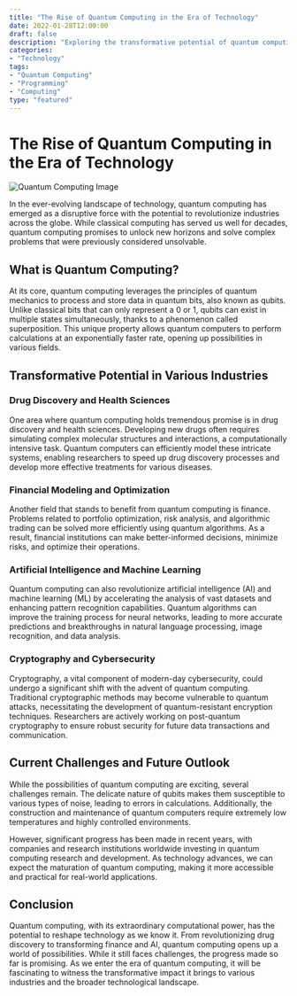 ```yaml
--- 
title: "The Rise of Quantum Computing in the Era of Technology"
date: 2022-01-28T12:00:00
draft: false
description: "Exploring the transformative potential of quantum computing in the realm of technology."
categories:
- "Technology"
tags:
- "Quantum Computing"
- "Programming"
- "Computing"
type: "featured"
---
```


# The Rise of Quantum Computing in the Era of Technology

![Quantum Computing Image](https://example.com/quantum-computing-image.jpg)

In the ever-evolving landscape of technology, quantum computing has emerged as a disruptive force with the potential to revolutionize industries across the globe. While classical computing has served us well for decades, quantum computing promises to unlock new horizons and solve complex problems that were previously considered unsolvable. 

## What is Quantum Computing?

At its core, quantum computing leverages the principles of quantum mechanics to process and store data in quantum bits, also known as qubits. Unlike classical bits that can only represent a 0 or 1, qubits can exist in multiple states simultaneously, thanks to a phenomenon called superposition. This unique property allows quantum computers to perform calculations at an exponentially faster rate, opening up possibilities in various fields.

## Transformative Potential in Various Industries

### Drug Discovery and Health Sciences

One area where quantum computing holds tremendous promise is in drug discovery and health sciences. Developing new drugs often requires simulating complex molecular structures and interactions, a computationally intensive task. Quantum computers can efficiently model these intricate systems, enabling researchers to speed up drug discovery processes and develop more effective treatments for various diseases.

### Financial Modeling and Optimization

Another field that stands to benefit from quantum computing is finance. Problems related to portfolio optimization, risk analysis, and algorithmic trading can be solved more efficiently using quantum algorithms. As a result, financial institutions can make better-informed decisions, minimize risks, and optimize their operations.

### Artificial Intelligence and Machine Learning

Quantum computing can also revolutionize artificial intelligence (AI) and machine learning (ML) by accelerating the analysis of vast datasets and enhancing pattern recognition capabilities. Quantum algorithms can improve the training process for neural networks, leading to more accurate predictions and breakthroughs in natural language processing, image recognition, and data analysis.

### Cryptography and Cybersecurity

Cryptography, a vital component of modern-day cybersecurity, could undergo a significant shift with the advent of quantum computing. Traditional cryptographic methods may become vulnerable to quantum attacks, necessitating the development of quantum-resistant encryption techniques. Researchers are actively working on post-quantum cryptography to ensure robust security for future data transactions and communication.

## Current Challenges and Future Outlook

While the possibilities of quantum computing are exciting, several challenges remain. The delicate nature of qubits makes them susceptible to various types of noise, leading to errors in calculations. Additionally, the construction and maintenance of quantum computers require extremely low temperatures and highly controlled environments.

However, significant progress has been made in recent years, with companies and research institutions worldwide investing in quantum computing research and development. As technology advances, we can expect the maturation of quantum computing, making it more accessible and practical for real-world applications.

## Conclusion

Quantum computing, with its extraordinary computational power, has the potential to reshape technology as we know it. From revolutionizing drug discovery to transforming finance and AI, quantum computing opens up a world of possibilities. While it still faces challenges, the progress made so far is promising. As we enter the era of quantum computing, it will be fascinating to witness the transformative impact it brings to various industries and the broader technological landscape.
